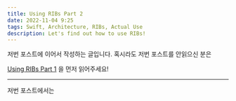 ```yaml
---
title: Using RIBs Part 2
date: 2022-11-04 9:25
tags: Swift, Architecture, RIBs, Actual Use
description: Let's find out how to use RIBs!
---
```


저번 포스트에 이어서 작성하는 글입니다.
혹시라도 저번 포스트를 안읽으신 분은 

[Using RIBs Part 1](https://blog.jihoon.me/posts/Using-RIBs-Part-1)
을 먼저 읽어주세요!

---
저번 포스트에서는 